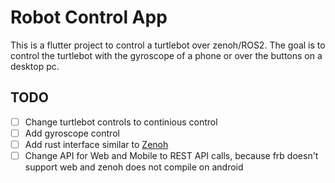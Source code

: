 # Robot Control App

This is a flutter project to control a turtlebot over zenoh/ROS2.
The goal is to control the turtlebot with the gyroscope of a phone or over the buttons on a desktop pc.

## TODO

- [ ] Change turtlebot controls to continious control
- [ ] Add gyroscope control
- [ ] Add rust interface similar to [Zenoh](https://github.com/eclipse-zenoh/zenoh-demos/tree/master/ROS2/zenoh-rust-teleop)
- [ ] Change API for Web and Mobile to REST API calls, because frb doesn't support web and zenoh does not compile on android
